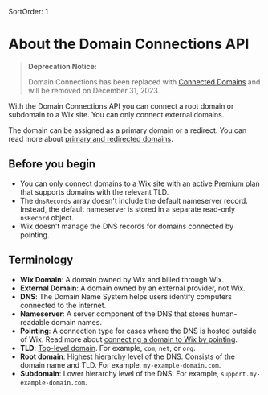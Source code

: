 SortOrder: 1
# About the Domain Connections API

<blockquote class='warning'>

__Deprecation Notice:__

Domain Connections has been replaced with
[Connected Domains](https://dev.wix.com/docs/rest/api-reference/account-level-apis/connected-domains/introduction)
and will be removed on December 31, 2023.

</blockquote>

With the Domain Connections API you can connect a root domain or subdomain to a Wix
site. You can only connect external domains.

The domain can be assigned as a primary domain or a redirect. You can read more
about [primary and redirected domains](https://support.wix.com/en/article/switching-your-primary-and-redirected-domains).

## Before you begin

+ You can only connect domains to a Wix site with an active [Premium plan](https://support.wix.com/en/article/upgrading-your-site-to-premium-3066683) that supports domains with the relevant TLD.
+ The `dnsRecords` array doesn't include the default nameserver record. Instead, the default nameserver is stored in a separate read-only `nsRecord` object.
+ Wix doesn't manage the DNS records for domains connected by pointing.

## Terminology

+ __Wix Domain__: A domain owned by Wix and billed through Wix.
+ __External Domain__: A domain owned by an external provider, not Wix.
+ __DNS__: The Domain Name System helps users identify computers connected to the internet.
+ __Nameserver__: A server component of the DNS that stores human-readable domain names.
+ __Pointing__: A connection type for cases where the DNS is hosted outside of Wix. Read more about [connecting a domain to Wix by pointing](https://support.wix.com/en/article/connecting-a-domain-to-wix-using-the-pointing-method).
+ __TLD__: [Top-level domain](https://en.wikipedia.org/wiki/Top-level_domain). For example, `com`, `net`, or `org`.
+ __Root domain__: Highest hierarchy level of the DNS. 
  Consists of the domain name and TLD. For example, `my-example-domain.com`.
+ __Subdomain__: Lower hierarchy level of the DNS. For example, `support.my-example-domain.com`.